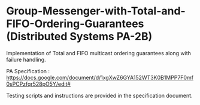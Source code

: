 # Group-Messenger-with-Total-and-FIFO-Ordering-Guarantees (Distributed Systems PA-2B)
Implementation of Total and FIFO multicast ordering guarantees along with failure handling.

PA Specification : 
https://docs.google.com/document/d/1xgXwZ6GYA152WT3K0B1MPP7F0mf0sPCPzfqr528pO5Y/edit#

Testing scripts and instructions are provided in the specification document.
